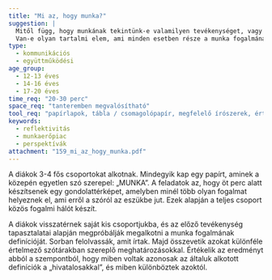 ```yaml
---
title: "Mi az, hogy munka?"
suggestion: | 
  Mitől függ, hogy munkának tekintünk-e valamilyen tevékenységet, vagy sem?
  Van-e olyan tartalmi elem, ami minden esetben része a munka fogalmának, vagy ilyet nem lehet meghatározni?
type:
  - kommunikációs
  - együttműködési
age_group:
  - 12-13 éves
  - 14-16 éves
  - 17-20 éves
time_req: "20-30 perc"
space_req: "tanteremben megvalósítható"
tool_req: "papírlapok, tábla / csomagolópapír, megfelelő írószerek, értelmező szótárak (nyomtatott / online)"
keywords: 
  - reflektivitás
  - munkaerőpiac
  - perspektívák
attachment: "159_mi_az_hogy_munka.pdf"
---
```


A diákok 3-4 fős csoportokat alkotnak. Mindegyik kap egy papírt, aminek a közepén egyetlen szó szerepel: „MUNKA”. A feladatok az, hogy öt perc alatt készítsenek egy gondolattérképet, amelyben minél több olyan fogalmat helyeznek el, ami erről a szóról az eszükbe jut. Ezek alapján a teljes csoport közös fogalmi hálót készít.

A diákok visszatérnek saját kis csoportjukba, és az előző tevékenység tapasztalatai alapján megpróbálják megalkotni a munka fogalmának definícióját. Sorban felolvassák, amit írtak. Majd összevetik azokat különféle értelmező szótárakban szereplő meghatározásokkal. Értékelik az eredményt abból a szempontból, hogy miben voltak azonosak az általuk alkotott definíciók a „hivatalosakkal”, és miben különböztek azoktól.
  
  
